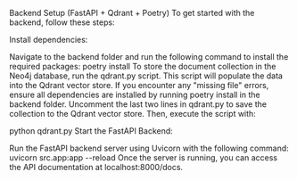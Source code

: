 Backend Setup (FastAPI + Qdrant + Poetry)
To get started with the backend, follow these steps:

Install dependencies:

Navigate to the backend folder and run the following command to install the required packages:
poetry install
To store the document collection in the Neo4j database, run the qdrant.py script. This script will populate the data into the Qdrant vector store.
If you encounter any "missing file" errors, ensure all dependencies are installed by running poetry install in the backend folder.
Uncomment the last two lines in qdrant.py to save the collection to the Qdrant vector store. Then, execute the script with:

python qdrant.py
Start the FastAPI Backend:

Run the FastAPI backend server using Uvicorn with the following command:
uvicorn src.app:app --reload
Once the server is running, you can access the API documentation at localhost:8000/docs.

